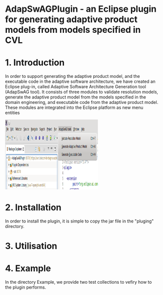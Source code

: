AdapSwAGPlugin - an Eclipse plugin for generating adaptive product models from models specified in CVL
====================================================================================================

<h1>1. Introduction </h1>

 In order to support generating the adaptive product model, and the executable code in the adaptive software architecture, we have created an Eclipse
plug-in, called Adaptive Software Architecture Generation tool (AdapSwAG
tool). It consists of three modules to validate resolution models, generate the
adaptive product model from the models specified in the domain engineering,
and executable code from the adaptive product model. These modules are integrated into the Eclipse platform as new menu entities

<img src="https://github.com/nthohuynh/AdapSwAGPlugin/blob/master/screenshot/eclipseplugin.png" alt="Mountain View" style="width:304px;height:228px;">

<h1>2. Installation</h1>
In order to install the plugin, it is simple to copy the jar file in the "pluging" directory. 
<h1>3. Utilisation</h1>

<h1>4. Example</h1>

In the directory Example, we provide two test collections to vefiry how to the plugin performs.


